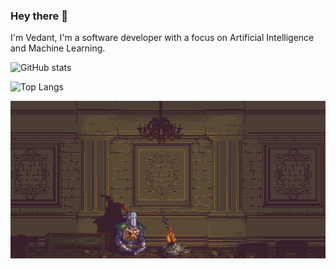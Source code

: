 ### Hey there 👋

I'm Vedant, I'm a software developer with a focus on Artificial Intelligence and Machine Learning.

![GitHub stats](https://github-readme-stats.vercel.app/api?username=1vedantshinde&show_icons=true&theme=vision-friendly-dark)

![Top Langs](https://github-readme-stats.vercel.app/api/top-langs/?username=1vedantshinde&layout=compact&theme=vision-friendly-dark)


![Alt Text](https://github.com/1vedantshinde/1vedantshinde/blob/main/75xZ.gif)
